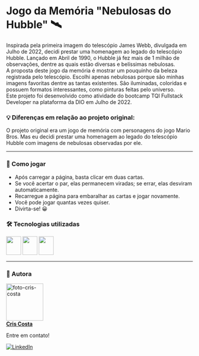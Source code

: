# Jogo da Memória "Nebulosas do Hubble" 🛰️

Inspirada pela primeira imagem do telescópio James Webb, divulgada em Julho de 2022, decidi prestar uma homenagem ao legado do telescópio Hubble. Lançado em Abril de 1990, o Hubble já fez mais de 1 milhão de observações, dentre as quais estão diversas e belíssimas nebulosas.</br>
A proposta deste jogo da memória é mostrar um pouquinho da beleza registrada pelo telescópio. Escolhi apenas nebulosas porque são minhas imagens favoritas dentre as tantas existentes. São iluminadas, coloridas e possuem formatos interessantes, como pinturas feitas pelo universo.</br>
Este projeto foi desenvolvido como atividade do bootcamp TQI Fullstack Developer na plataforma da DIO em Julho de 2022.

### 💡 Diferenças em relação ao projeto original:
O projeto original era um jogo de memória com personagens do jogo Mario Bros. Mas eu decidi prestar uma homenagem ao legado do telescópio Hubble com imagens de nebulosas observadas por ele.

<hr>

### 🎲 Como jogar
* Após carregar a página, basta clicar em duas cartas.
* Se você acertar o par, elas permanecem viradas; se errar, elas desviram automaticamente.
* Recarregue a página para embaralhar as cartas e jogar novamente.
* Você pode jogar quantas vezes quiser.
* Divirta-se! :grinning:

### 🛠️ Tecnologias utilizadas
<div>
  <img height="50" width="40" src="https://cdn.jsdelivr.net/gh/devicons/devicon/icons/html5/html5-plain-wordmark.svg"/>
  <img height="50" width="40" src="https://cdn.jsdelivr.net/gh/devicons/devicon/icons/css3/css3-plain-wordmark.svg"/>
  <img height="50" width="40" src="https://cdn.jsdelivr.net/gh/devicons/devicon/icons/javascript/javascript-plain.svg"/>
</div>

<hr>

### 🎨 Autora
<a href="https://github.com/cris-dsc"><img src="https://avatars.githubusercontent.com/u/104697914?v=4" width="100px;" alt="foto-cris-costa"/></br>
<b>Cris Costa</b></a>

Entre em contato!
  
[![LinkedIn](https://img.shields.io/badge/LinkedIn-0077B5?style=for-the-badge&logo=linkedin&logoColor=white)](https://www.linkedin.com/in/cristianedsc/)
